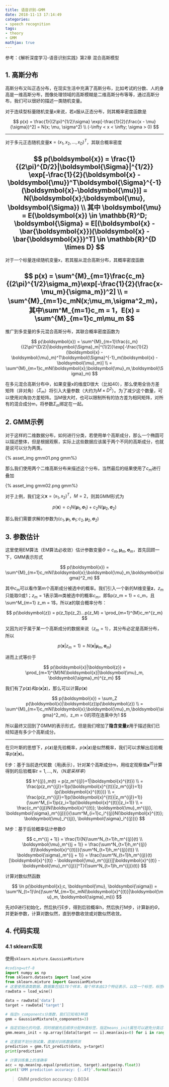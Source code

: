 ```yaml
---
title: 语音识别-GMM
date: 2018-11-13 17:14:49
categories:
- speech recognition
tags:
- theory
- GMM
mathjax: true
---
```


参考：《解析深度学习-语音识别实践》第2章 混合高斯模型

## 1. 高斯分布

高斯分布又叫正态分布，在现实生活中充满了高斯分布，比如考试的分数、人的身高是一维高斯分布，图像处理领域的高斯模糊是二维高斯分布等等，通过高斯分布，我们可以很好的描述一类随机变量。

对于连续型标量随机变量$x$来说，若$x$服从正态分布，则其概率密度函数是

$$
p(x) = \frac{1}{(2\pi)^{1/2}\sigma} \exp[-\frac{1}{2}(\frac{x - \mu}{\sigma})^2] = N(x; \mu, \sigma^2)
\\
(-\infty < x < \infty; \sigma > 0)
$$

<!-- more -->
---
对于多元正态随机变量$\boldsymbol{x} = (x_1, x_2,...,x_D)^T$，其联合概率密度

$$
p(\boldsymbol{x}) = \frac{1}{(2\pi)^{D/2}|\boldsymbol{\Sigma}|^{1/2}} \exp[-\frac{1}{2}(\boldsymbol{x} - \boldsymbol{\mu})^T\boldsymbol{\Sigma}^{-1}(\boldsymbol{x}-\boldsymbol{\mu})] = N(\boldsymbol{x};\boldsymbol{\mu}, \boldsymbol{\Sigma})
\\
其中 \boldsymbol{\mu} = E(\boldsymbol{x}) \in \mathbb{R}^D; \boldsymbol{\Sigma} = E[(\boldsymbol{x} - \bar{\boldsymbol{x}})(\boldsymbol{x} - \bar{\boldsymbol{x}})^T] \in \mathbb{R}^{D \times D}
$$
---
对于一个标量连续随机变量x，若其服从混合高斯分布，其概率密度函数

$$
p(x) = \sum^{M}_{m=1}\frac{c_m}{(2\pi)^{1/2}\sigma_m}\exp[-\frac{1}{2}(\frac{x-\mu_m}{\sigma_m})^2]
\\
= \sum^{M}_{m=1}c_mN(x;\mu_m,\sigma^2_m)，其中\sum^M_{m=1}c_m = 1，E(x) = \sum^{M}_{m=1}c_m\mu_m
$$
---
推广到多变量的多元混合高斯分布，其联合概率密度函数为

$$
p(\boldsymbol{x}) = \sum^{M}_{m=1}\frac{c_m}{(2\pi)^{D/2}|\boldsymbol{\Sigma}_m|^{1/2}}\exp[-\frac{1}{2}(\boldsymbol{x} - \boldsymbol{\mu}_m)^T\boldsymbol{\Sigma}^{-1}_m(\boldsymbol{x} - \boldsymbol{\mu}_m)]
\\
= \sum^{M}_{m=1}c_mN(\boldsymbol{x};\boldsymbol{\mu}_m,\boldsymbol{\Sigma}_m)
$$

在多元混合高斯分布中，如果变量x的维度D很大（比如40），那么使用全协方差矩阵（非对角）（$\Sigma_m$）将引入大量参数（大约为$M \times D^2$）。为了减少这个数量，可以使用对角协方差矩阵。当M很大时，也可以限制所有的协方差为相同矩阵，对所有的混合成分m，将参数$\Sigma_m$绑定在一起。

## 2. GMM示例

对于这样的二维数据分布，如何进行分类，若使用单个高斯成分，那么一个椭圆可以描述整体，但是根据观察，实际上这些数据应该属于两个不同的高斯成分，也就是说可以分为两类。

{% asset_img gmm01.png gmm%}

那么我们使用两个二维高斯分布来描述这个分布，当然最后的结果使用了$c_m$进行叠加

{% asset_img gmm02.png gmm%}

对于上例，我们定义$\boldsymbol{x} = (x_1, x_2)^T，M = 2$，则其GMM形式为

$$
p(\boldsymbol{x}) = c_1N(\boldsymbol{\mu}_1, \boldsymbol{\sigma}_1) + c_2N(\boldsymbol{\mu}_2, \boldsymbol{\sigma}_2)
$$

那么我们需要求解的参数为$(c_1, \boldsymbol{\mu}_1, \boldsymbol{\sigma}_1; c_2, \boldsymbol{\mu}_2, \boldsymbol{\sigma}_2)$

## 3. 参数估计

这里使用EM算法（EM算法必收敛）估计参数变量$\Theta = {c_m, \boldsymbol{\mu}_m, \boldsymbol{\sigma}_m}$，首先回顾一下，GMM表示形式

$$
p(\boldsymbol{x}) = \sum^{M}_{m=1}c_mN(\boldsymbol{x};\boldsymbol{\mu}_m,\boldsymbol{\sigma}^2_m)
$$

其中$c_m$可以看作第m个高斯成分被选中的概率。我们引入一个新的M维变量$\boldsymbol{z}$，$z_m$只能取0或1；$z_m = 1$表示第m类被选中的概率$c_m$，即$p(z_m = 1) = c_m，且\sum^M_{m=1} z_m = 1$，所以$\boldsymbol{z}$的联合概率分布：

$$
p(\boldsymbol{z}) = p(z_1)p(z_2)...p(z_M) = \prod_{m=1}^{M}c_m^{z_m}
$$

又因为对于属于某一个高斯成分的数据来说（$z_m = 1$），其分布必定是高斯分布，所以

$$
p(\boldsymbol{x}|z_m = 1) = N(\boldsymbol{x}|\boldsymbol{\mu}_m, \boldsymbol{\sigma}_m)
$$

进而上式等价于

$$
p(\boldsymbol{x}|\boldsymbol{z}) = \prod_{m=1}^{M}N(\boldsymbol{x}|\boldsymbol{\mu}_m, \boldsymbol{\sigma}_m)^{z_m}
$$

我们有了$p(\boldsymbol{z})和p(\boldsymbol{x}|\boldsymbol{z})$，那么可以计算$p(\boldsymbol{x})$

$$
p(\boldsymbol{x}) = \sum_Z p(\boldsymbol{x}|\boldsymbol{z})p(\boldsymbol{z})
\\
= \sum^{M}_{m=1}c_mN(\boldsymbol{x};\boldsymbol{\mu}_m,\boldsymbol{\sigma}^2_m)，z_m = 0的项在连乘中为1
$$

所以最终又回到了GMM的表示形式，但是我们增加了**隐含变量z**用于描述我们已经知道有多少个高斯成分。

---
在贝叶斯的思想下，$p(\boldsymbol{z})$是先验概率，$p(\boldsymbol{x}|\boldsymbol{z})$是似然概率，我们可以求解出后验概率$p(\boldsymbol{z}|\boldsymbol{x})$。

E步：基于当前迭代轮数（用j表示），针对某个高斯成分m，用给定观察值$\boldsymbol{x}^{(t)}$计算得到的后验概率$t = 1, ..., N，（N是采样率）$

$$
h^{(j)}_m(t) = p(z_m^{(j)}=1|\boldsymbol{x}^{(t)})
\\
= \frac{p(z_m^{(j)}=1)p(\boldsymbol{x}^{(t)}|z_m^{(j)}=1)}{p(\boldsymbol{x}^{(t)})}
\\
= \frac{p(z_m^{(j)}=1)p(\boldsymbol{x}^{(t)}|z_m^{(j)}=1)}{\sum^M_{i=1}p(z_i=1)p(\boldsymbol{x}^{(t)}|z_i=1)}
\\
= \frac{c_m^{(j)}N(\boldsymbol{x}^{(t)}; \boldsymbol{\mu}_m^{(j)}, \boldsymbol{\sigma}_m^{(j)})}{\sum^M_{i=1}c_i^{(j)}N(\boldsymbol{x}^{(t)}; \boldsymbol{\mu}_i^{(j)}, \boldsymbol{\sigma}_i^{(j)})}
$$

M步：基于后验概率估计参数$\Theta$

$$
c_m^{(j + 1)} = \frac{1}{N}\sum^N_{t=1}h_m^{(j)}(t)
\\
\boldsymbol{\mu}_m^{(j + 1)} = \frac{\sum^N_{t=1}h_m^{(j)}(t)\boldsymbol{x}^{(t)}}{\sum^N_{t=1}h_m^{(j)}(t)}
\\
\boldsymbol{\sigma}_m^{(j + 1)} = \frac{\sum^N_{t=1}h_m^{(j)}(t)[\boldsymbol{x}^{(t)} - \boldsymbol{\mu}_m^{(j)}][\boldsymbol{x}^{(t)} - \boldsymbol{\mu}_m^{(j)}]^T}{\sum^N_{t=1}h_m^{(j)}(t)}
$$

计算对数似然函数

$$
\ln p(\boldsymbol{x};c, \boldsymbol{\mu}, \boldsymbol{\sigma}) = \sum^N_{t=1}\ln{(\sum^M_{m=1}c_mN(\boldsymbol{x}^{(t)}|\boldsymbol{\mu}_m, \boldsymbol{\sigma}_m))}
$$

先对$\Theta$进行初始化，然后执行E步，得到后验概率h，然后执行M步，计算新的$\Theta$，并更新参数，计算对数似然，直到参数收敛或对数似然收敛。

## 4. 代码实现

### 4.1 sklearn实现

使用`sklearn.mixture.GaussianMixture`

```python
#coding=utf-8
import numpy as np
from sklearn.datasets import load_wine
from sklearn.mixture import GaussianMixture
# 这里使用酒类数据，数据集包括178个样本，每个样本由13个特征表示，以及一个标签，标签0、1、2分别表示3种酒
rawData = load_wine()

data = rawData['data']
target = rawData['target']

# 指定n_components分类数，我们已知有3种酒
gmm = GaussianMixture(n_components=3)

# 指定初始化的均值，同时根据先后顺序分配种类标签，指定means_init属性可以避免分类过程中分类标签与target不同
gmm.means_init = np.array([data[target == i].mean(axis=0) for i in range(3)])

# 这里就不划分测试集，直接对训练数据预测
prediction = gmm.fit_predict(data, y=target)
print(prediction)

# 计算训练集上的准确率
acc = np.mean(np.equal(prediction, target).astype(np.float))
print('GMM prediction accuracy: {:.4f}'.format(acc))
```
> GMM prediction accuracy: 0.8034
